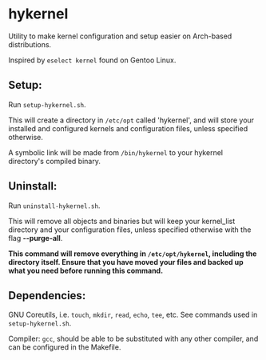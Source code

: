 # hykernel

Utility to make kernel configuration and setup easier on Arch-based distributions.

Inspired by `eselect kernel` found on Gentoo Linux.

## **Setup:**

Run `setup-hykernel.sh`.

This will create a directory in `/etc/opt` called 'hykernel', and will store your installed and configured kernels and configuration files, unless specified otherwise.

A symbolic link will be made from `/bin/hykernel` to your hykernel directory's compiled binary.

## **Uninstall:**

Run `uninstall-hykernel.sh`.

This will remove all objects and binaries but will keep your kernel_list directory and your configuration files, unless specified otherwise with the flag **--purge-all**.

**This command will remove everything in `/etc/opt/hykernel`, including the directory itself. Ensure that you have moved your files and backed up what you need before running this command.**

## **Dependencies:**

GNU Coreutils, i.e. `touch`, `mkdir`, `read`, `echo`, `tee`, etc. See commands used in `setup-hykernel.sh`.

Compiler: `gcc`, should be able to be substituted with any other compiler, and can be configured in the Makefile.
